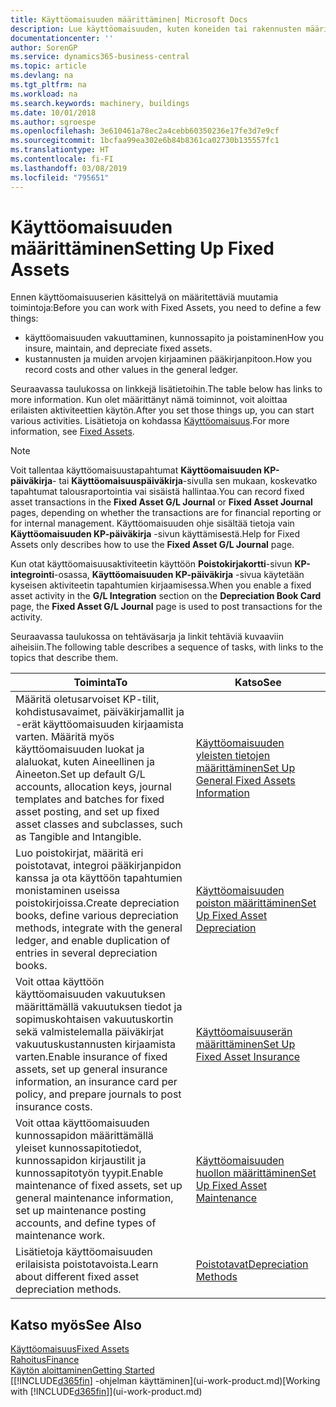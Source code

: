 ```yaml
---
title: Käyttöomaisuuden määrittäminen| Microsoft Docs
description: Lue käyttöomaisuuden, kuten koneiden tai rakennusten määrittämiseen tarvittavasta tehtäväsarjasta.
documentationcenter: ''
author: SorenGP
ms.service: dynamics365-business-central
ms.topic: article
ms.devlang: na
ms.tgt_pltfrm: na
ms.workload: na
ms.search.keywords: machinery, buildings
ms.date: 10/01/2018
ms.author: sgroespe
ms.openlocfilehash: 3e610461a78ec2a4cebb60350236e17fe3d7e9cf
ms.sourcegitcommit: 1bcfaa99ea302e6b84b8361ca02730b135557fc1
ms.translationtype: HT
ms.contentlocale: fi-FI
ms.lasthandoff: 03/08/2019
ms.locfileid: "795651"
---
```

# <a name="setting-up-fixed-assets"></a><span data-ttu-id="0771b-103">Käyttöomaisuuden määrittäminen</span><span class="sxs-lookup"><span data-stu-id="0771b-103">Setting Up Fixed Assets</span></span>
<span data-ttu-id="0771b-104">Ennen käyttöomaisuuserien käsittelyä on määritettäviä muutamia toimintoja:</span><span class="sxs-lookup"><span data-stu-id="0771b-104">Before you can work with Fixed Assets, you need to define a few things:</span></span>  

* <span data-ttu-id="0771b-105">käyttöomaisuuden vakuuttaminen, kunnossapito ja poistaminen</span><span class="sxs-lookup"><span data-stu-id="0771b-105">How you insure, maintain, and depreciate fixed assets.</span></span>  
* <span data-ttu-id="0771b-106">kustannusten ja muiden arvojen kirjaaminen pääkirjanpitoon.</span><span class="sxs-lookup"><span data-stu-id="0771b-106">How you record costs and other values in the general ledger.</span></span>  

<span data-ttu-id="0771b-107">Seuraavassa taulukossa on linkkejä lisätietoihin.</span><span class="sxs-lookup"><span data-stu-id="0771b-107">The table below has links to more information.</span></span> <span data-ttu-id="0771b-108">Kun olet määrittänyt nämä toiminnot, voit aloittaa erilaisten aktiviteettien käytön.</span><span class="sxs-lookup"><span data-stu-id="0771b-108">After you set those things up, you can start various activities.</span></span> <span data-ttu-id="0771b-109">Lisätietoja on kohdassa [Käyttöomaisuus](fa-manage.md).</span><span class="sxs-lookup"><span data-stu-id="0771b-109">For more information, see [Fixed Assets](fa-manage.md).</span></span>  

> [!NOTE]  
>   <span data-ttu-id="0771b-110">Voit tallentaa käyttöomaisuustapahtumat **Käyttöomaisuuden KP-päiväkirja**- tai **Käyttöomaisuuspäiväkirja**-sivulla sen mukaan, koskevatko tapahtumat talousraportointia vai sisäistä hallintaa.</span><span class="sxs-lookup"><span data-stu-id="0771b-110">You can record fixed asset transactions in the **Fixed Asset G/L Journal** or **Fixed Asset Journal** pages, depending on whether the transactions are for financial reporting or for internal management.</span></span> <span data-ttu-id="0771b-111">Käyttöomaisuuden ohje sisältää tietoja vain **Käyttöomaisuuden KP-päiväkirja** -sivun käyttämisestä.</span><span class="sxs-lookup"><span data-stu-id="0771b-111">Help for Fixed Assets only describes how to use the **Fixed Asset G/L Journal** page.</span></span>  

<span data-ttu-id="0771b-112">Kun otat käyttöomaisuusaktiviteetin käyttöön **Poistokirjakortti**-sivun **KP-integrointi**-osassa, **Käyttöomaisuuden KP-päiväkirja** -sivua käytetään kyseisen aktiviteetin tapahtumien kirjaamisessa.</span><span class="sxs-lookup"><span data-stu-id="0771b-112">When you enable a fixed asset activity in the **G/L Integration** section on the **Depreciation Book Card** page, the **Fixed Asset G/L Journal** page is used to post transactions for the activity.</span></span>

<span data-ttu-id="0771b-113">Seuraavassa taulukossa on tehtäväsarja ja linkit tehtäviä kuvaaviin aiheisiin.</span><span class="sxs-lookup"><span data-stu-id="0771b-113">The following table describes a sequence of tasks, with links to the topics that describe them.</span></span>  

| <span data-ttu-id="0771b-114">Toiminta</span><span class="sxs-lookup"><span data-stu-id="0771b-114">To</span></span> | <span data-ttu-id="0771b-115">Katso</span><span class="sxs-lookup"><span data-stu-id="0771b-115">See</span></span> |
| --- | --- |
| <span data-ttu-id="0771b-116">Määritä oletusarvoiset KP-tilit, kohdistusavaimet, päiväkirjamallit ja -erät käyttöomaisuuden kirjaamista varten. Määritä myös käyttöomaisuuden luokat ja alaluokat, kuten Aineellinen ja Aineeton.</span><span class="sxs-lookup"><span data-stu-id="0771b-116">Set up default G/L accounts, allocation keys, journal templates and batches for fixed asset posting, and set up fixed asset classes and subclasses, such as Tangible and Intangible.</span></span> |[<span data-ttu-id="0771b-117">Käyttöomaisuuden yleisten tietojen määrittäminen</span><span class="sxs-lookup"><span data-stu-id="0771b-117">Set Up General Fixed Assets Information</span></span>](fa-how-setup-general.md) |
| <span data-ttu-id="0771b-118">Luo poistokirjat, määritä eri poistotavat, integroi pääkirjanpidon kanssa ja ota käyttöön tapahtumien monistaminen useissa poistokirjoissa.</span><span class="sxs-lookup"><span data-stu-id="0771b-118">Create depreciation books, define various depreciation methods, integrate with the general ledger, and enable duplication of entries in several depreciation books.</span></span> |[<span data-ttu-id="0771b-119">Käyttöomaisuuden poiston määrittäminen</span><span class="sxs-lookup"><span data-stu-id="0771b-119">Set Up Fixed Asset Depreciation</span></span>](fa-how-setup-depreciation.md) |
| <span data-ttu-id="0771b-120">Voit ottaa käyttöön käyttöomaisuuden vakuutuksen määrittämällä vakuutuksen tiedot ja sopimuskohtaisen vakuutuskortin sekä valmistelemalla päiväkirjat vakuutuskustannusten kirjaamista varten.</span><span class="sxs-lookup"><span data-stu-id="0771b-120">Enable insurance of fixed assets, set up general insurance information, an insurance card per policy, and prepare journals to post insurance costs.</span></span> |[<span data-ttu-id="0771b-121">Käyttöomaisuuserän määrittäminen</span><span class="sxs-lookup"><span data-stu-id="0771b-121">Set Up Fixed Asset Insurance</span></span>](fa-how-setup-insurance.md) |
| <span data-ttu-id="0771b-122">Voit ottaa käyttöomaisuuden kunnossapidon määrittämällä yleiset kunnossapitotiedot, kunnossapidon kirjaustilit ja kunnossapitotyön tyypit.</span><span class="sxs-lookup"><span data-stu-id="0771b-122">Enable maintenance of fixed assets, set up general maintenance information, set up maintenance posting accounts, and define types of maintenance work.</span></span> |[<span data-ttu-id="0771b-123">Käyttöomaisuuden huollon määrittäminen</span><span class="sxs-lookup"><span data-stu-id="0771b-123">Set Up Fixed Asset Maintenance</span></span>](fa-how-setup-maintenance.md) |
| <span data-ttu-id="0771b-124">Lisätietoja käyttöomaisuuden erilaisista poistotavoista.</span><span class="sxs-lookup"><span data-stu-id="0771b-124">Learn about different fixed asset depreciation methods.</span></span> |[<span data-ttu-id="0771b-125">Poistotavat</span><span class="sxs-lookup"><span data-stu-id="0771b-125">Depreciation Methods</span></span>](fa-depreciation-methods.md) |

## <a name="see-also"></a><span data-ttu-id="0771b-126">Katso myös</span><span class="sxs-lookup"><span data-stu-id="0771b-126">See Also</span></span>
[<span data-ttu-id="0771b-127">Käyttöomaisuus</span><span class="sxs-lookup"><span data-stu-id="0771b-127">Fixed Assets</span></span>](fa-manage.md)  
[<span data-ttu-id="0771b-128">Rahoitus</span><span class="sxs-lookup"><span data-stu-id="0771b-128">Finance</span></span>](finance.md)  
[<span data-ttu-id="0771b-129">Käytön aloittaminen</span><span class="sxs-lookup"><span data-stu-id="0771b-129">Getting Started</span></span>](product-get-started.md)  
<span data-ttu-id="0771b-130">[[!INCLUDE[d365fin](includes/d365fin_md.md)] -ohjelman käyttäminen](ui-work-product.md)</span><span class="sxs-lookup"><span data-stu-id="0771b-130">[Working with [!INCLUDE[d365fin](includes/d365fin_md.md)]](ui-work-product.md)</span></span>
